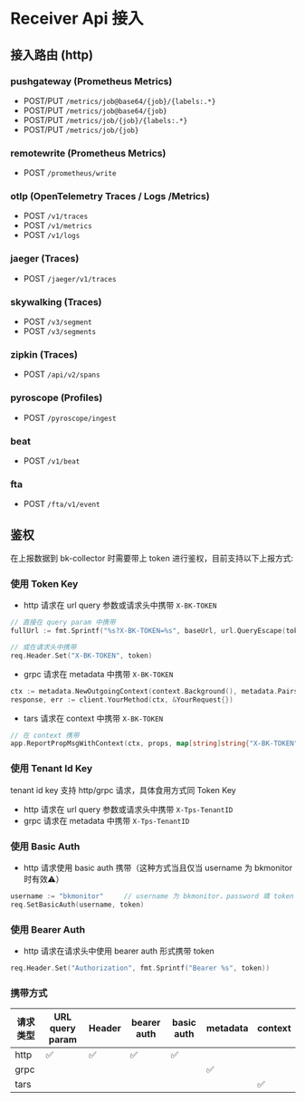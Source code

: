 # Receiver Api 接入

## 接入路由 (http)

### pushgateway (Prometheus Metrics)

- POST/PUT `/metrics/job@base64/{job}/{labels:.*}`
- POST/PUT `/metrics/job@base64/{job}`
- POST/PUT `/metrics/job/{job}/{labels:.*}`
- POST/PUT `/metrics/job/{job}`

### remotewrite (Prometheus Metrics)

- POST `/prometheus/write`

### otlp (OpenTelemetry Traces / Logs /Metrics)

- POST `/v1/traces`
- POST `/v1/metrics`
- POST `/v1/logs`

### jaeger (Traces)

- POST `/jaeger/v1/traces`

### skywalking (Traces)

- POST `/v3/segment`
- POST `/v3/segments`

### zipkin (Traces)

- POST `/api/v2/spans`

### pyroscope (Profiles)

- POST `/pyroscope/ingest`

### beat

- POST `/v1/beat`

### fta

- POST `/fta/v1/event`

## 鉴权

在上报数据到 bk-collector 时需要带上 token 进行鉴权，目前支持以下上报方式:

### 使用 Token Key

- http 请求在 url query 参数或请求头中携带 `X-BK-TOKEN`

```go
// 直接在 query param 中携带
fullUrl := fmt.Sprintf("%s?X-BK-TOKEN=%s", baseUrl, url.QueryEscape(token))

// 或在请求头中携带
req.Header.Set("X-BK-TOKEN", token)
```

- grpc 请求在 metadata 中携带 `X-BK-TOKEN`

```go
ctx := metadata.NewOutgoingContext(context.Background(), metadata.Pairs("X-BK-TOKEN", token))
response, err := client.YourMethod(ctx, &YourRequest{})
```

- tars 请求在 context 中携带 `X-BK-TOKEN`

```go
// 在 context 携带
app.ReportPropMsgWithContext(ctx, props, map[string]string{"X-BK-TOKEN": token})
```

### 使用 Tenant Id Key

tenant id key 支持 http/grpc 请求，具体食用方式同 Token Key

- http 请求在 url query 参数或请求头中携带 `X-Tps-TenantID`
- grpc 请求在 metadata 中携带 `X-Tps-TenantID`

### 使用 Basic Auth

- http 请求使用 basic auth 携带（这种方式当且仅当 username 为 bkmonitor 时有效⚠️）

```go
username := "bkmonitor"     // username 为 bkmonitor，password 填 token
req.SetBasicAuth(username, token)
```

### 使用 Bearer Auth

- http 请求在请求头中使用 bearer auth 形式携带 token

```go
req.Header.Set("Authorization", fmt.Sprintf("Bearer %s", token))
```

### 携带方式

| 请求类型 | URL query param | Header | bearer auth | basic auth | metadata | context |
|------|-----------------|--------|-------------|------------|----------|---------|
| http | ✅               | ✅      | ✅           | ✅          |          |         |
| grpc |                 |        |             |            | ✅        |         |
| tars |                 |        |             |            |          | ✅       |

